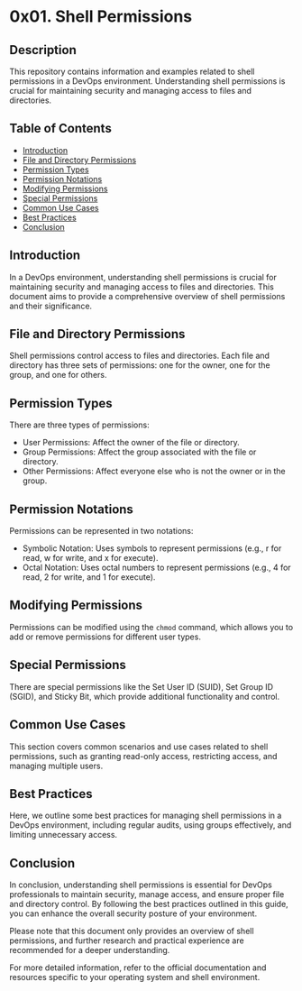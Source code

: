 # 0x01. Shell Permissions

## Description

This repository contains information and examples related to shell permissions in a DevOps environment. Understanding shell permissions is crucial for maintaining security and managing access to files and directories.

## Table of Contents

- [Introduction](#introduction)
- [File and Directory Permissions](#file-and-directory-permissions)
- [Permission Types](#permission-types)
- [Permission Notations](#permission-notations)
- [Modifying Permissions](#modifying-permissions)
- [Special Permissions](#special-permissions)
- [Common Use Cases](#common-use-cases)
- [Best Practices](#best-practices)
- [Conclusion](#conclusion)

## Introduction

In a DevOps environment, understanding shell permissions is crucial for maintaining security and managing access to files and directories. This document aims to provide a comprehensive overview of shell permissions and their significance.

## File and Directory Permissions

Shell permissions control access to files and directories. Each file and directory has three sets of permissions: one for the owner, one for the group, and one for others.

## Permission Types

There are three types of permissions:

- User Permissions: Affect the owner of the file or directory.
- Group Permissions: Affect the group associated with the file or directory.
- Other Permissions: Affect everyone else who is not the owner or in the group.

## Permission Notations

Permissions can be represented in two notations:

- Symbolic Notation: Uses symbols to represent permissions (e.g., r for read, w for write, and x for execute).
- Octal Notation: Uses octal numbers to represent permissions (e.g., 4 for read, 2 for write, and 1 for execute).

## Modifying Permissions

Permissions can be modified using the `chmod` command, which allows you to add or remove permissions for different user types.

## Special Permissions

There are special permissions like the Set User ID (SUID), Set Group ID (SGID), and Sticky Bit, which provide additional functionality and control.

## Common Use Cases

This section covers common scenarios and use cases related to shell permissions, such as granting read-only access, restricting access, and managing multiple users.

## Best Practices

Here, we outline some best practices for managing shell permissions in a DevOps environment, including regular audits, using groups effectively, and limiting unnecessary access.

## Conclusion

In conclusion, understanding shell permissions is essential for DevOps professionals to maintain security, manage access, and ensure proper file and directory control. By following the best practices outlined in this guide, you can enhance the overall security posture of your environment.

Please note that this document only provides an overview of shell permissions, and further research and practical experience are recommended for a deeper understanding.

For more detailed information, refer to the official documentation and resources specific to your operating system and shell environment.

